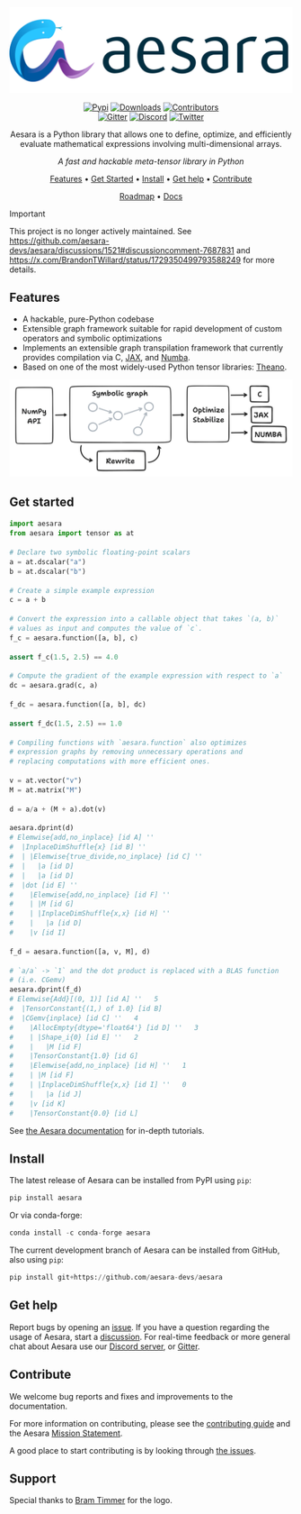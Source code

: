 <div align="center">

<img src="./doc/images/aesara_logo_2400.png" alt="logo"></img>

[![Pypi][pypi-badge]][pypi]
[![Downloads][downloads-badge]][releases]
[![Contributors][contributors-badge]][contributors]
 </br>
[![Gitter][gitter-badge]][gitter]
[![Discord][discord-badge]][discord]
[![Twitter][twitter-badge]][twitter]

Aesara is a Python library that allows one to define, optimize, and
efficiently evaluate mathematical expressions involving multi-dimensional
arrays.

*A fast and hackable meta-tensor library in Python*

[Features](#features) •
[Get Started](#get-started) •
[Install](#install) •
[Get help](#get-help) •
[Contribute](#contribute)

[Roadmap](https://github.com/orgs/aesara-devs/projects/3) •
[Docs](https://aesara.readthedocs.io/en/latest/)

</div>

> [!IMPORTANT]
> This project is no longer actively maintained.  See https://github.com/aesara-devs/aesara/discussions/1521#discussioncomment-7687831 and https://x.com/BrandonTWillard/status/1729350499793588249 for more details.

## Features

- A hackable, pure-Python codebase
- Extensible graph framework suitable for rapid development of custom operators and symbolic optimizations
- Implements an extensible graph transpilation framework that currently provides
  compilation via C, [JAX](https://github.com/google/jax), and [Numba](https://github.com/numba/numba).
- Based on one of the most widely-used Python tensor libraries: [Theano](https://github.com/Theano/Theano).

<img src="./doc/images/aesara_overview_diagram.png" alt="Aesara Overview Diagram: A graph linking the different components of Aesara. From left to right: Numpy API->Symbolic Graph<->Rewrites->Optimize/Stabilize->[C, Jax, Numba]"></img>

## Get started

``` python
import aesara
from aesara import tensor as at

# Declare two symbolic floating-point scalars
a = at.dscalar("a")
b = at.dscalar("b")

# Create a simple example expression
c = a + b

# Convert the expression into a callable object that takes `(a, b)`
# values as input and computes the value of `c`.
f_c = aesara.function([a, b], c)

assert f_c(1.5, 2.5) == 4.0

# Compute the gradient of the example expression with respect to `a`
dc = aesara.grad(c, a)

f_dc = aesara.function([a, b], dc)

assert f_dc(1.5, 2.5) == 1.0

# Compiling functions with `aesara.function` also optimizes
# expression graphs by removing unnecessary operations and
# replacing computations with more efficient ones.

v = at.vector("v")
M = at.matrix("M")

d = a/a + (M + a).dot(v)

aesara.dprint(d)
# Elemwise{add,no_inplace} [id A] ''
#  |InplaceDimShuffle{x} [id B] ''
#  | |Elemwise{true_divide,no_inplace} [id C] ''
#  |   |a [id D]
#  |   |a [id D]
#  |dot [id E] ''
#    |Elemwise{add,no_inplace} [id F] ''
#    | |M [id G]
#    | |InplaceDimShuffle{x,x} [id H] ''
#    |   |a [id D]
#    |v [id I]

f_d = aesara.function([a, v, M], d)

# `a/a` -> `1` and the dot product is replaced with a BLAS function
# (i.e. CGemv)
aesara.dprint(f_d)
# Elemwise{Add}[(0, 1)] [id A] ''   5
#  |TensorConstant{(1,) of 1.0} [id B]
#  |CGemv{inplace} [id C] ''   4
#    |AllocEmpty{dtype='float64'} [id D] ''   3
#    | |Shape_i{0} [id E] ''   2
#    |   |M [id F]
#    |TensorConstant{1.0} [id G]
#    |Elemwise{add,no_inplace} [id H] ''   1
#    | |M [id F]
#    | |InplaceDimShuffle{x,x} [id I] ''   0
#    |   |a [id J]
#    |v [id K]
#    |TensorConstant{0.0} [id L]

```

See [the Aesara documentation][documentation] for in-depth tutorials.

## Install

The latest release of Aesara can be installed from PyPI using ``pip``:

``` python
pip install aesara
```

Or via conda-forge:

``` python
conda install -c conda-forge aesara
```


The current development branch of Aesara can be installed from GitHub, also using ``pip``:

``` python
pip install git+https://github.com/aesara-devs/aesara
```


## Get help

Report bugs by opening an [issue][issues]. If you have a question regarding the usage of Aesara, start a [discussion][discussions]. For real-time feedback or more general chat about Aesara use our [Discord server][discord], or [Gitter][gitter].

## Contribute

We welcome bug reports and fixes and improvements to the documentation.

For more information on contributing, please see the
[contributing guide](https://github.com/aesara-devs/aesara/blob/main/.github/CONTRIBUTING.md)
and the Aesara [Mission Statement](https://github.com/aesara-devs/aesara/blob/main/doc/mission.rst).

A good place to start contributing is by looking through [the issues][issues].

## Support

Special thanks to [Bram Timmer](http://beside.ca) for the logo.

[contributors]: https://github.com/aesara-devs/aesara/graphs/contributors
[contributors-badge]: https://img.shields.io/github/contributors/aesara-devs/aesara?style=flat-square&logo=github&logoColor=white&color=ECEFF4
[discussions]: https://github.com/aesara-devs/aesara/discussions
[documentation]: https://aesara.readthedocs.io/en/latest
[downloads-badge]: https://img.shields.io/pypi/dm/aesara?style=flat-square&logo=pypi&logoColor=white&color=8FBCBB
[discord]: https://discord.gg/h3sjmPYuGJ
[discord-badge]: https://img.shields.io/discord/1072170173785723041?color=81A1C1&logo=discord&logoColor=white&style=flat-square
[gitter]: https://gitter.im/aesara-devs/aesara
[gitter-badge]: https://img.shields.io/gitter/room/aesara-devs/aesara?color=81A1C1&logo=matrix&logoColor=white&style=flat-square
[issues]: https://github.com/aesara-devs/aesara/issues
[releases]: https://github.com/aesara-devs/aesara/releases
[twitter]: https://twitter.com/AesaraDevs
[twitter-badge]: https://img.shields.io/twitter/follow/AesaraDevs?style=social
[pypi]: https://pypi.org/project/aesara/
[pypi-badge]: https://img.shields.io/pypi/v/aesara?color=ECEFF4&logo=python&logoColor=white&style=flat-square
